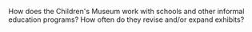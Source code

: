 <p>How does the Children's Museum work with schools and other informal education programs? How often do they revise and/or expand exhibits? </p>